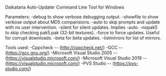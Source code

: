 Daikatana Auto-Updater Command Line Tool for Windows

Parameters:
 -debug to show verbose debugging output.
 -showfile to show verbose output about MD5 comparisions.
 -auto to skip prompts and update with no user intervention.
 -silent for silent updates.  Implies -auto.
 -nopak5 to skip checking pak5.pak (32-bit textures).
 -force to force updates.  Useful for corrupt downloads.
 -beta for beta updates.
 -listmirrors for list of mirrors.
 
Tools used:
 -Cppcheck -- (http://cppcheck.net/)
 -GCC -- (https://gcc.gnu.org/)
 -Microsoft Visual Studio 2005 -- (https://visualstudio.microsoft.com/)
 -Microsoft Visual Studio 2019 -- (https://visualstudio.microsoft.com/)
 -PVS Studio -- (https://pvs-studio.com/)
